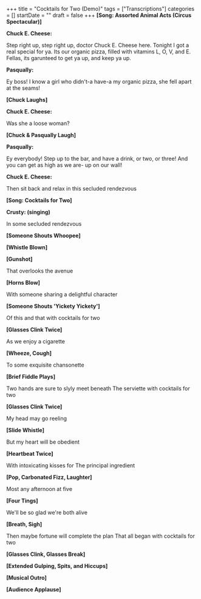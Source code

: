 +++
title = "Cocktails for Two (Demo)"
tags = ["Transcriptions"]
categories = []
startDate = ""
draft = false
+++
**[Song: Assorted Animal Acts (Circus Spectacular)]**


**Chuck E. Cheese:**

Step right up, step right up, doctor Chuck E. Cheese here. Tonight I got a real special for ya. Its our organic pizza, filled with vitamins L, O, V, and E. Fellas, its garunteed to get ya up, and keep ya up.

**Pasqually:**

Ey boss! I know a girl who didn't-a have-a my organic pizza, she fell apart at the seams!

**[Chuck Laughs]**


**Chuck E. Cheese:**

Was she a loose woman?

**[Chuck & Pasqually Laugh]**


**Pasqually:**

Ey everybody! Step up to the bar, and have a drink, or two, or three! And you can get as high as we are- up on our wall!

**Chuck E. Cheese:**

Then sit back and relax in this secluded rendezvous

**[Song: Cocktails for Two]**


**Crusty: (singing)**

In some secluded rendezvous

**[Someone Shouts Whoopee]**


**[Whistle Blown]**


**[Gunshot]**


That overlooks the avenue

**[Horns Blow]**


With someone sharing a delightful character

**[Someone Shouts 'Yickety Yickety']**


Of this and that with cocktails for two

**[Glasses Clink Twice]**


As we enjoy a cigarette

**[Wheeze, Cough]**


To some exquisite chansonette

**[Brief Fiddle Plays]**


Two hands are sure to slyly meet beneath
The serviette with cocktails for two

**[Glasses Clink Twice]**


My head may go reeling

**[Slide Whistle]**


But my heart will be obedient

**[Heartbeat Twice]**


With intoxicating kisses for
The principal ingredient

**[Pop, Carbonated Fizz, Laughter]**


Most any afternoon at five

**[Four Tings]**


We'll be so glad we're both alive

**[Breath, Sigh]**


Then maybe fortune will complete the plan
That all began with cocktails for two

**[Glasses Clink, Glasses Break]**


**[Extended Gulping, Spits, and Hiccups]**


**[Musical Outro]**


**[Audience Applause]**

